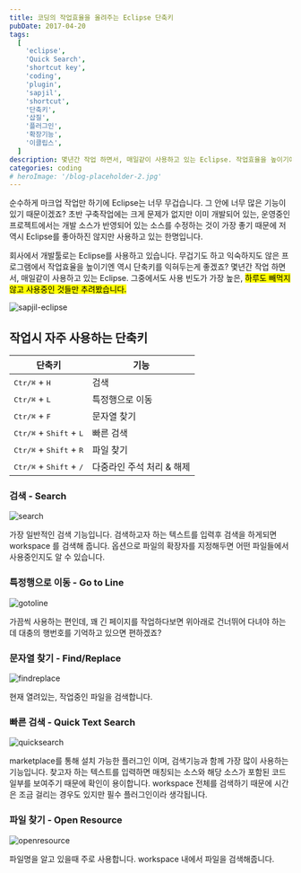 ```yaml
---
title: 코딩의 작업효율을 올려주는 Eclipse 단축키
pubDate: 2017-04-20
tags:
  [
    'eclipse',
    'Quick Search',
    'shortcut key',
    'coding',
    'plugin',
    'sapjil',
    'shortcut',
    '단축키',
    '삽질',
    '플러그인',
    '확장기능',
    '이클립스',
  ]
description: 몇년간 작업 하면서, 매일같이 사용하고 있는 Eclipse. 작업효율을 높이기에 단축키는 꼭 필요한 기능 중 한가지라 생각됩니다. 그중에서도 사용 빈도가 가장 높은, 하루도 빼먹지 않고 사용중인 단축키만 추려봤습니다.
categories: coding
# heroImage: '/blog-placeholder-2.jpg'
---
```


순수하게 마크업 작업만 하기에 Eclipse는 너무 무겁습니다. 그 안에 너무 많은 기능이 있기 때문이겠죠? 초반 구축작업에는 크게 문제가 없지만 이미 개발되어 있는, 운영중인 프로젝트에서는 개발 소스가 반영되어 있는 소스를 수정하는 것이 가장 좋기 때문에 저역시 Eclipse를 좋아하진 않지만 사용하고 있는 한명입니다.

회사에서 개발툴로는 Eclipse를 사용하고 있습니다. 무겁기도 하고 익숙하지도 않은 프로그램에서 작업효율을 높이기엔 역시 단축키를 익혀두는게 좋겠죠? 몇년간 작업 하면서, 매일같이 사용하고 있는 Eclipse. 그중에서도 사용 빈도가 가장 높은, <mark>하루도 빼먹지 않고 사용중인 것들만 추려봤습니다.</mark>

![sapjil-eclipse](https://farm3.staticflickr.com/2940/34028087301_1bda3afa67_c.jpg)

## 작업시 자주 사용하는 단축키

| 단축키                                             | 기능                          |
| -------------------------------------------------- | ----------------------------- |
| <kbd>Ctr/⌘</kbd> + <kbd>H</kbd>                    | 검색                          |
| <kbd>Ctr/⌘</kbd> + <kbd>L</kbd>                    | 특정행으로 이동               |
| <kbd>Ctr/⌘</kbd> + <kbd>F</kbd>                    | 문자열 찾기                   |
| <kbd>Ctr/⌘</kbd> + <kbd>Shift</kbd> + <kbd>L</kbd> | 빠른 검색                     |
| <kbd>Ctr/⌘</kbd> + <kbd>Shift</kbd> + <kbd>R</kbd> | 파일 찾기                     |
| <kbd>Ctr/⌘</kbd> + <kbd>Shift</kbd> + <kbd>/</kbd> | 다중라인 주석 처리 &amp; 해제 |

### 검색 - Search

![search](https://c1.staticflickr.com/3/2834/33341725993_77bd392d4e_z.jpg)

가장 일반적인 검색 기능입니다. 검색하고자 하는 텍스트를 입력후 검색을 하게되면 workspace 를 검색해 줍니다. 옵션으로 파일의 확장자를 지정해두면 어떤 파일들에서 사용중인지도 알 수 있습니다.

### 특정행으로 이동 - Go to Line

![gotoline](https://c1.staticflickr.com/3/2848/33341725893_66e3ab1740.jpg)

가끔씩 사용하는 편인데, 꽤 긴 페이지를 작업하다보면 위아래로 건너뛰어 다녀야 하는데 대충의 행번호를 기억하고 있으면 편하겠죠?

### 문자열 찾기 - Find/Replace

![findreplace](https://c1.staticflickr.com/3/2841/33341725573_6912361618.jpg)

현재 열려있는, 작업중인 파일을 검색합니다.

### 빠른 검색 - Quick Text Search

![quicksearch](https://c1.staticflickr.com/3/2912/33341725783_24357eb6ed_z.jpg)

marketplace를 통해 설치 가능한 플러그인 이며, 검색기능과 함께 가장 많이 사용하는 기능입니다. 찾고자 하는 텍스트를 입력하면 매칭되는 소스와 해당 소스가 포함된 코드 일부를 보여주기 때문에 확인이 용이합니다. workspace 전체를 검색하기 때문에 시간은 조금 걸리는 경우도 있지만 필수 플러그인이라 생각됩니다.

### 파일 찾기 - Open Resource

![openresource](https://c1.staticflickr.com/3/2877/33341726063_1f4a93abd6.jpg)

파일명을 알고 있을때 주로 사용합니다. workspace 내에서 파일을 검색해줍니다.
